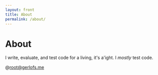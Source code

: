 ```yaml
---
layout: front
title: About
permalink: /about/
---
```

# About

I write, evaluate, and test code for a living, it's a'ight. I _mostly_ test code.

@[root@gerlofs.me](mailto:root@gerlofs.me)
 
